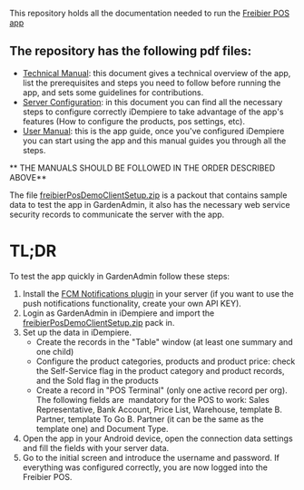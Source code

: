 This repository holds all the documentation needed to run the [Freibier POS app](https://github.com/bxservice/de.bxservice.freibierpos)

The repository has the following pdf files:
-----------
* [Technical Manual](https://github.com/bxservice/bx-freibier-pos-documentation/blob/master/TechnicalManual.pdf): this document gives a technical overview of the app, list the prerequisites and steps you need to follow before running the app, and sets some guidelines for contributions.
* [Server Configuration](https://github.com/bxservice/bx-freibier-pos-documentation/blob/master/ServerConfiguration-POS.pdf): in this document you can find all the necessary steps to configure correctly iDempiere to take advantage of the app's features (How to configure the products, pos settings, etc).
* [User Manual](https://github.com/bxservice/bx-freibier-pos-documentation/blob/master/Usermanual-POS.pdf): this is the app guide, once you've configured iDempiere you can start using the app and this manual guides you through all the steps.

** THE MANUALS SHOULD BE FOLLOWED IN THE ORDER DESCRIBED ABOVE**

The file [freibierPosDemoClientSetup.zip](https://github.com/bxservice/bx-freibier-pos-documentation/blob/master/freibierPosDemoClientSetup.zip) is a packout that contains sample data to test the app in GardenAdmin, it also has the necessary web service security records to communicate the server with the app.

# TL;DR #
To test the app quickly in GardenAdmin follow these steps:

1. Install the [FCM Notifications plugin](https://github.com/bxservice/de.bxservice.bxpos.fcm-server) in your server (if you want to use the push notifications functionality, create your own API KEY).
2. Login as GardenAdmin in iDempiere and import the [freibierPosDemoClientSetup.zip](https://github.com/bxservice/bx-freibier-pos-documentation/blob/master/freibierPosDemoClientSetup.zip) pack in.
3. Set up the data in iDempiere.
     * Create the records in the "Table" window (at least one summary and one child)
     * Configure the product categories, products and product price: check the Self-Service flag in the product category and product records, and the Sold flag in the products
     * Create a record in "POS Terminal" (only one active record per org). The   following   fields   are   ​ mandatory   for   the   POS   to   work:   Sales   Representative,   Bank   Account,  Price   List,   Warehouse,   template   B.   Partner,   template   To   Go   B.   Partner   (it   can   be   the   same   as  the template one) and Document Type. 
4. Open the app in your Android device, open the connection data settings and fill the fields with your server data.
5. Go to the initial screen and introduce the username and password. If everything was configured correctly, you are now logged into the Freibier POS.
